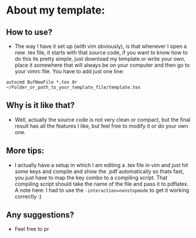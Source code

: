 # About my template:

## How to use?
+ The way I have it set up (with vim obviously), is that whenever I open a new .tex file, it starts with that source code, if you want to know how to do this its pretty simple, just download my template or write your own, place it somewhere that will always be on your computer and then go to your vimrc file. You have to add just one line:
```
autocmd BufNewFile *.tex 0r ~/Folder_or_path_to_your_template_file/template.tex
```

## Why is it like that?
+ Well, actually the source code is not very clean or compact, but the final result has all the features I like, but feel free to modify it or do your own one.

## More tips:
+ I actually have a setup in which I am editing a .tex file in vim and just hit some keys and compile and show the .pdf automatically so thats fast, you just have to map the key combo to a compiling script. That compiling script should take the name of the file and pass it to pdflatex. A note here: I had to use the ```-interaction=nonstopmode``` to get it working correctly :)

## Any suggestions?
+ Feel free to pr

